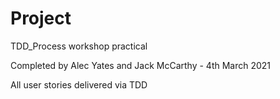 # Project

TDD_Process workshop practical

Completed by Alec Yates and Jack McCarthy - 4th March 2021

All user stories delivered via TDD
